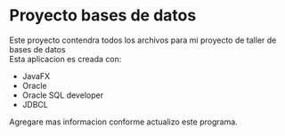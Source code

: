 <h1> Proyecto bases de datos</h1>

<p>
Este proyecto contendra todos los archivos para mi proyecto de taller de bases de datos<br>
Esta aplicacion es creada con:
</p>
<ul>
<li>JavaFX</li>
<li>Oracle</li>
<li>Oracle SQL developer</li>
<li>JDBCL</li>
</ul>

Agregare mas informacion conforme actualizo este programa.